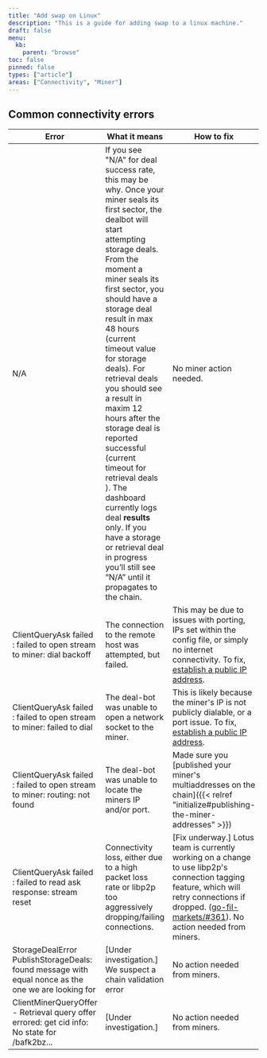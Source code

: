 ```yaml
---
title: "Add swap on Linux"
description: "This is a guide for adding swap to a linux machine."
draft: false
menu:
  kb:
    parent: "browse"
toc: false
pinned: false
types: ["article"]
areas: ["Connectivity", "Miner"]
---
```


## Common connectivity errors

| Error | What it means | How to fix |
| ----- | ------------- | ---------- |
| N/A | If you see "N/A" for deal success rate, this may be why. Once your miner seals its first sector, the dealbot will start attempting storage deals. From the moment a miner seals its first sector, you should have a storage deal result in max 48 hours (current timeout value for storage deals). For retrieval deals you should see a result in maxim 12 hours after the storage deal is reported successful (current timeout for retrieval deals ). The dashboard currently logs deal **results** only. If you have a storage or retrieval deal in progress you’ll still see “N/A” until it propagates to the chain. | No miner action needed. |
| ClientQueryAsk failed : failed to open stream to miner: dial backoff | The connection to the remote host was attempted, but failed. | This may be due to issues with porting, IPs set within the config file, or simply no internet connectivity. To fix, [establish a public IP address](https://docs.filecoin.io/mine/connectivity/#establishing-a-public-ip-address). |
| ClientQueryAsk failed : failed to open stream to miner: failed to dial | The deal-bot was unable to open a network socket to the miner. | This is likely because the miner's IP is not publicly dialable, or a port issue. To fix, [establish a public IP address](https://docs.filecoin.io/mine/connectivity/#establishing-a-public-ip-address). |
| ClientQueryAsk failed : failed to open stream to miner: routing: not found | The deal-bot was unable to locate the miners IP and/or port. | Made sure you [published your miner's multiaddresses on the chain]({{< relref "initialize#publishing-the-miner-addresses" >}}) |
| ClientQueryAsk failed : failed to read ask response: stream reset | Connectivity loss, either due to a high packet loss rate or libp2p too aggressively dropping/failing connections. | [Fix underway.] Lotus team is currently working on a change to use libp2p's connection tagging feature, which will retry connections if dropped. ([go-fil-markets/#361](https://github.com/filecoin-project/go-fil-markets/issues/361)). No action needed from miners. |
| StorageDealError PublishStorageDeals: found message with equal nonce as the one we are looking for | [Under investigation.] We suspect a chain validation error | No action needed from miners. |
| ClientMinerQueryOffer - Retrieval query offer errored: get cid info: No state for /bafk2bz... | [Under investigation.] | No action needed from miners. |

